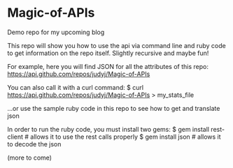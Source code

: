 # Magic-of-APIs
Demo repo for my upcoming blog

This repo will show you how to use the api via command line and ruby code to get information on the repo itself.
Slightly recursive and maybe fun!

For example, here you will find JSON for all the attributes of this repo:
https://api.github.com/repos/judyj/Magic-of-APIs

You can also call it with a curl command:
$ curl https://api.github.com/repos/judyj/Magic-of-APIs > my_stats_file

...or use the sample ruby code in this repo to see how to get and translate json

In order to run the ruby code, you must install two gems:
$ gem install rest-client  # allows it to use the rest calls properly
$ gem install json         # allows it to decode the json

(more to come)
